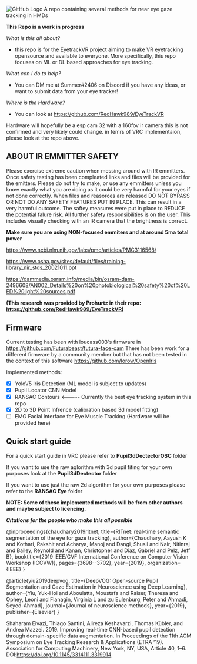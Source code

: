 ![GitHub Logo](/images/logo.png)
A repo containing several methods for near eye gaze tracking in HMDs

**This Repo is a work in progress**

*What is this all about?*

- this repo is for the EyetrackVR project aiming to make VR eyetracking opensource and available to everyone. More specifically, this repo focuses on ML or DL based approaches for eye tracking.

*What can I do to help?* 

- You can DM me at Summer#2406 on Discord if you have any ideas, or want to submit data from your eye tracker!

*Where is the Hardware?*

- You can look at https://github.com/RedHawk989/EyeTrackVR

Hardware will hopefully be a esp cam 32 with a 160fov ir camera this is not confirmed and very likely could change. in temrs of VRC implementaion, please look at the repo above. 

## ABOUT IR EMMITTER SAFETY
Please exercise extreme caution when messing around with IR emmitters.
Once safety testing has been compleated links and files will be provided for the emitters. Please do not try to make, or use any emmitters unless you know exactly what you are doing as it could be very harmful for your eyes if not done correctly. 
When files and reasorces are released DO NOT BYPASS OR NOT DO ANY SAFETY FEATURES PUT IN PLACE. This can result in a very harmful outcome. 
The saftey measures were put in place to REDUCE the potential falure risk. All further safety responsibilities is on the user.
This includes visually checking with an IR camera that the brightness is correct.

**Make sure you are using NON-focused emmiters and at around 5ma total power**

https://www.ncbi.nlm.nih.gov/labs/pmc/articles/PMC3116568/

https://www.osha.gov/sites/default/files/training-library_nir_stds_20021011.ppt

https://dammedia.osram.info/media/bin/osram-dam-2496608/AN002_Details%20on%20photobiological%20safety%20of%20LED%20light%20sources.pdf

**(This research was provided by Prohurtz in their repo: https://github.com/RedHawk989/EyeTrackVR)**

## Firmware
Current testing has been with loucass003's firmware in https://github.com/Futurabeast/futura-face-cam
There has been work for a different firmware by a community member but that has not been tested in the context of this software https://github.com/lorow/OpenIris

Implemented methods:
- [X] YoloV5 Iris Detection (ML model is subject to updates)
- [X] Pupil Locator CNN Model  
- [X] RANSAC Contours <----- Currently the best eye tracking system in this repo
- [X] 2D to 3D Point Infrence (calibration based 3d model fitting)
- [ ] EMG Facial Interface for Eye Muscle Tracking (Hardware will be provided here) 

## Quick start guide

For a quick start guide in VRC please refer to **Pupil3dDectectorOSC** folder

If you want to use the raw aglorithm with 3d pupil fiting for your own purposes look at the **Pupil3dDectector** folder

If you want to use just the raw 2d algorithm for your own purposes please refer to the **RANSAC Eye** folder 

**NOTE: Some of these implemented methods will be from other authors and maybe subject to licencing.**






***Citations for the people who make this all possible***

@inproceedings{chaudhary2019ritnet,
  title={RITnet: real-time semantic segmentation of the eye for gaze tracking},
  author={Chaudhary, Aayush K and Kothari, Rakshit and Acharya, Manoj and Dangi, Shusil and Nair, Nitinraj and Bailey, Reynold and Kanan, Christopher and Diaz, Gabriel and Pelz, Jeff B},
  booktitle={2019 IEEE/CVF International Conference on Computer Vision Workshop (ICCVW)},
  pages={3698--3702},
  year={2019},
  organization={IEEE}
}

@article{yiu2019deepvog,
  title={DeepVOG: Open-source Pupil Segmentation and Gaze Estimation in Neuroscience using Deep Learning},
  author={Yiu, Yuk-Hoi and Aboulatta, Moustafa and Raiser, Theresa and Ophey, Leoni and Flanagin, Virginia L and zu Eulenburg, Peter and Ahmadi, Seyed-Ahmad},
  journal={Journal of neuroscience methods},
  year={2019},
  publisher={Elsevier}
}

Shaharam Eivazi, Thiago Santini, Alireza Keshavarzi, Thomas Kübler, and Andrea Mazzei. 2019.
Improving real-time CNN-based pupil detection through domain-specific data augmentation.
In Proceedings of the 11th ACM Symposium on Eye Tracking Research & Applications (ETRA ’19).
Association for Computing Machinery, New York, NY, USA, Article 40, 1–6.
DOI:https://doi.org/10.1145/3314111.3319914



